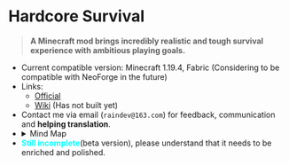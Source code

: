# Hardcore Survival

> **A Minecraft mod brings incredibly realistic and tough survival experience with ambitious playing goals.**

- Current compatible version: Minecraft 1.19.4, Fabric (Considering to be compatible with NeoForge in the future)
- Links:
    - [Official](http://hcs.coolpage.biz/)
    - [Wiki](https://www.mcmod.cn/) (Has not built yet)
- Contact me via email (`raindev@163.com`)  for feedback, communication and **helping translation**.
- <details><summary>Mind Map</summary><img src="https://s1.ax1x.com/2023/08/28/pPUqqqf.jpg" width=100% alt="Hardcore Survival Mind Map"/></details>
- <span style="color:cyan">**Still incomplete**</span>(beta version), please understand that it needs to be enriched and
  polished.

<!--<iframe style="width:100%;height:auto;min-width:600px;min-height:400px;" src="https://star-history.com/embed?secret=Z2hwX1dnWDJaZG40eEFpTHpTd2RFaktwRnlubnhBYldCYzB5NUVoQQ==#FrozenRainDev/Hardcore-Survival&Date" frameBorder="0"></iframe>-->

<!--PS: If you encountered bugs, you can report it in "issues", rather than emailing.-->